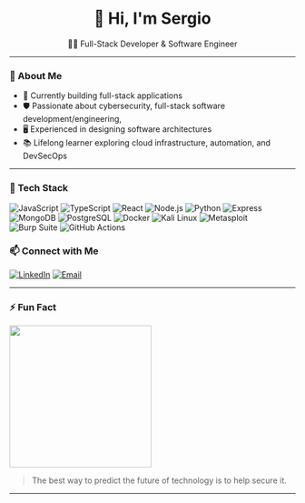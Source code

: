<h1 align="center">👋 Hi, I'm Sergio </h1>
<p align="center">
  🧑‍💻 Full-Stack Developer & Software Engineer <br>
</p>

---

### 🚀 About Me

- 🔭 Currently building full-stack applications  
- 🛡️ Passionate about cybersecurity, full-stack software development/engineering,   
- 🖥️ Experienced in designing software architectures  
- 📚 Lifelong learner exploring cloud infrastructure, automation, and DevSecOps  

---

### 🧠 Tech Stack

![JavaScript](https://img.shields.io/badge/JavaScript-F7DF1E?style=for-the-badge&logo=javascript&logoColor=black)
![TypeScript](https://img.shields.io/badge/TypeScript-3178C6?style=for-the-badge&logo=typescript&logoColor=white)
![React](https://img.shields.io/badge/React-20232A?style=for-the-badge&logo=react&logoColor=61DAFB)
![Node.js](https://img.shields.io/badge/Node.js-339933?style=for-the-badge&logo=node-dot-js&logoColor=white)
![Python](https://img.shields.io/badge/Python-3776AB?style=for-the-badge&logo=python&logoColor=white)
![Express](https://img.shields.io/badge/Express.js-404D59?style=for-the-badge)
![MongoDB](https://img.shields.io/badge/MongoDB-4EA94B?style=for-the-badge&logo=mongodb&logoColor=white)
![PostgreSQL](https://img.shields.io/badge/PostgreSQL-316192?style=for-the-badge&logo=postgresql&logoColor=white)
![Docker](https://img.shields.io/badge/Docker-2496ED?style=for-the-badge&logo=docker&logoColor=white)
![Kali Linux](https://img.shields.io/badge/Kali_Linux-557C94?style=for-the-badge&logo=kalilinux&logoColor=white)
![Metasploit](https://img.shields.io/badge/Metasploit-3F4BA3?style=for-the-badge)
![Burp Suite](https://img.shields.io/badge/Burp_Suite-FF8800?style=for-the-badge)
![GitHub Actions](https://img.shields.io/badge/GitHub_Actions-2088FF?style=for-the-badge&logo=github-actions&logoColor=white)



### 📫 Connect with Me

[![LinkedIn](https://img.shields.io/badge/LinkedIn-blue?style=for-the-badge&logo=linkedin)](
https://www.linkedin.com/in/sergiu-coceban-94630219b)
[![Email](https://img.shields.io/badge/Email-D14836?style=for-the-badge&logo=gmail&logoColor=white)](mailto:sergiucoceban62@gmail.com)

---

### ⚡ Fun Fact

<img src="https://media.giphy.com/media/3o7bu3XilJ5BOiSGic/giphy.gif" width="250"/>

> The best way to predict the future of technology is to help secure it.

---
